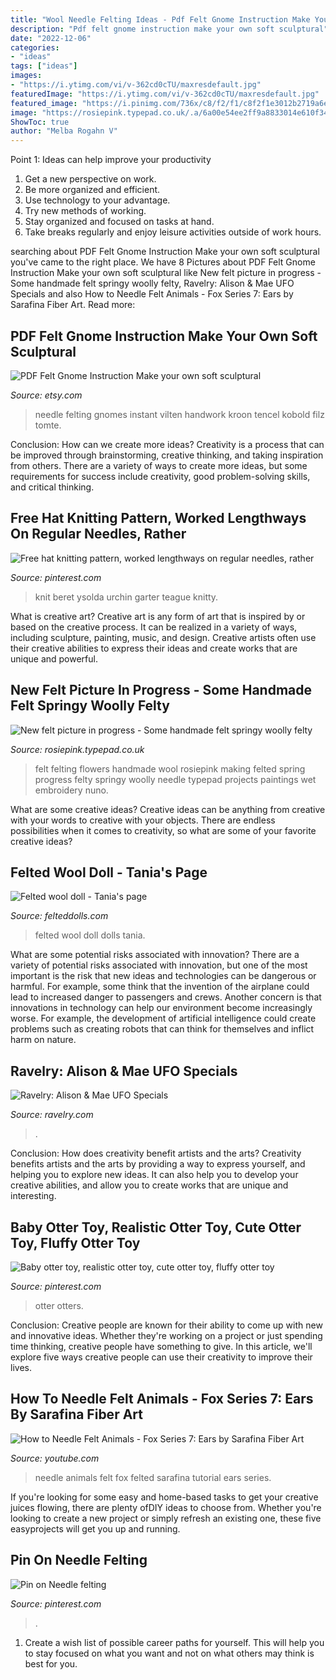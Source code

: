 ```yaml
---
title: "Wool Needle Felting Ideas - Pdf Felt Gnome Instruction Make Your Own Soft Sculptural"
description: "Pdf felt gnome instruction make your own soft sculptural"
date: "2022-12-06"
categories:
- "ideas"
tags: ["ideas"]
images:
- "https://i.ytimg.com/vi/v-362cd0cTU/maxresdefault.jpg"
featuredImage: "https://i.ytimg.com/vi/v-362cd0cTU/maxresdefault.jpg"
featured_image: "https://i.pinimg.com/736x/c8/f2/f1/c8f2f1e3012b2719a6e7a4a089b93544.jpg"
image: "https://rosiepink.typepad.co.uk/.a/6a00e54ee2ff9a8833014e610f34b9970c-600wi"
ShowToc: true
author: "Melba Rogahn V"
---
```



Point 1: Ideas can help improve your productivity
1. Get a new perspective on work.
2. Be more organized and efficient.
3. Use technology to your advantage.
4. Try new methods of working.
5. Stay organized and focused on tasks at hand.
6. Take breaks regularly and enjoy leisure activities outside of work hours.

	

		
searching about PDF Felt Gnome Instruction Make your own soft sculptural you've came to the right place. We have 8 Pictures about PDF Felt Gnome Instruction Make your own soft sculptural like New felt picture in progress - Some handmade felt springy woolly felty, Ravelry: Alison &amp; Mae UFO Specials and also How to Needle Felt Animals - Fox Series 7: Ears by Sarafina Fiber Art. Read more:
		
    
## PDF Felt Gnome Instruction Make Your Own Soft Sculptural

<img loading=lazy src="https://img0.etsystatic.com/000/0/5182125/il_570xN.239115894.jpg" onerror="this.onerror=null;this.src='https://tse4.mm.bing.net/th?id=OIP.HL85lrbEK_DaiWAWdsXEsQHaJ4&amp;pid=15.1';" alt="PDF Felt Gnome Instruction Make your own soft sculptural">

_Source: etsy.com_

>needle felting gnomes instant vilten handwork kroon tencel kobold filz tomte. 

	

Conclusion: How can we create more ideas?
Creativity is a process that can be improved through brainstorming, creative thinking, and taking inspiration from others. There are a variety of ways to create more ideas, but some requirements for success include creativity, good problem-solving skills, and critical thinking.

    
## Free Hat Knitting Pattern, Worked Lengthways On Regular Needles, Rather

<img loading=lazy src="https://i.pinimg.com/736x/a4/d0/3a/a4d03a054b8b0a96956c7ef66b51e42b.jpg" onerror="this.onerror=null;this.src='https://tse2.mm.bing.net/th?id=OIP.1eXfNLDsdBSGaxYsSTindgAAAA&amp;pid=15.1';" alt="Free hat knitting pattern, worked lengthways on regular needles, rather">

_Source: pinterest.com_

>knit beret ysolda urchin garter teague knitty. 

	

What is creative art?
Creative art is any form of art that is inspired by or based on the creative process. It can be realized in a variety of ways, including sculpture, painting, music, and design. Creative artists often use their creative abilities to express their ideas and create works that are unique and powerful.

    
## New Felt Picture In Progress - Some Handmade Felt Springy Woolly Felty

<img loading=lazy src="https://rosiepink.typepad.co.uk/.a/6a00e54ee2ff9a8833014e610f34b9970c-600wi" onerror="this.onerror=null;this.src='https://tse2.mm.bing.net/th?id=OIP.0YRQNvR8Zlhk4IomvsJPMgHaHC&amp;pid=15.1';" alt="New felt picture in progress - Some handmade felt springy woolly felty">

_Source: rosiepink.typepad.co.uk_

>felt felting flowers handmade wool rosiepink making felted spring progress felty springy woolly needle typepad projects paintings wet embroidery nuno. 

	

What are some creative ideas?
Creative ideas can be anything from creative with your words to creative with your objects. There are endless possibilities when it comes to creativity, so what are some of your favorite creative ideas?

    
## Felted Wool Doll - Tania&#039;s Page

<img loading=lazy src="https://www.felteddolls.com/dolls/felted-wool-dolls-tania7.jpg" onerror="this.onerror=null;this.src='https://tse3.mm.bing.net/th?id=OIP.eYyCN9X5TK6HOOSbReaUhQHaJ4&amp;pid=15.1';" alt="Felted wool doll - Tania&#039;s page">

_Source: felteddolls.com_

>felted wool doll dolls tania. 

	

What are some potential risks associated with innovation?
There are a variety of potential risks associated with innovation, but one of the most important is the risk that new ideas and technologies can be dangerous or harmful. For example, some think that the invention of the airplane could lead to increased danger to passengers and crews. Another concern is that innovations in technology can help our environment become increasingly worse. For example, the development of artificial intelligence could create problems such as creating robots that can think for themselves and inflict harm on nature.

    
## Ravelry: Alison &amp; Mae UFO Specials

<img loading=lazy src="https://images4-f.ravelrycache.com/uploads/CilouKnitz/720130904/IMG_20200731_112714_medium2.jpg" onerror="this.onerror=null;this.src='https://tse3.mm.bing.net/th?id=OIP.oUCl8YIXFXul7D3mQ1ngfwHaJ4&amp;pid=15.1';" alt="Ravelry: Alison &amp; Mae UFO Specials">

_Source: ravelry.com_

>. 

	

Conclusion: How does creativity benefit artists and the arts?
Creativity benefits artists and the arts by providing a way to express yourself, and helping you to explore new ideas. It can also help you to develop your creative abilities, and allow you to create works that are unique and interesting.

    
## Baby Otter Toy, Realistic Otter Toy, Cute Otter Toy, Fluffy Otter Toy

<img loading=lazy src="https://i.pinimg.com/736x/06/51/54/0651548e15a054b3eecb2f19c7b2096b.jpg" onerror="this.onerror=null;this.src='https://tse1.mm.bing.net/th?id=OIP.pCxp7fYNNwSkKCmOkBGjkAHaHa&amp;pid=15.1';" alt="Baby otter toy, realistic otter toy, cute otter toy, fluffy otter toy">

_Source: pinterest.com_

>otter otters. 

	

Conclusion:
Creative people are known for their ability to come up with new and innovative ideas. Whether they're working on a project or just spending time thinking, creative people have something to give. In this article, we'll explore five ways creative people can use their creativity to improve their lives.

    
## How To Needle Felt Animals - Fox Series 7: Ears By Sarafina Fiber Art

<img loading=lazy src="https://i.ytimg.com/vi/v-362cd0cTU/maxresdefault.jpg" onerror="this.onerror=null;this.src='https://tse2.mm.bing.net/th?id=OIP.fFM-VUzGaxdk0QEa_9dcvAHaEK&amp;pid=15.1';" alt="How to Needle Felt Animals - Fox Series 7: Ears by Sarafina Fiber Art">

_Source: youtube.com_

>needle animals felt fox felted sarafina tutorial ears series. 

	

If you're looking for some easy and home-based tasks to get your creative juices flowing, there are plenty ofDIY ideas to choose from. Whether you're looking to create a new project or simply refresh an existing one, these five easyprojects will get you up and running.

    
## Pin On Needle Felting

<img loading=lazy src="https://i.pinimg.com/736x/c8/f2/f1/c8f2f1e3012b2719a6e7a4a089b93544.jpg" onerror="this.onerror=null;this.src='https://tse2.mm.bing.net/th?id=OIP.slVIq5koKM_hCBsFs1pT1AHaJ4&amp;pid=15.1';" alt="Pin on Needle felting">

_Source: pinterest.com_

>. 

	

1. Create a wish list of possible career paths for yourself. This will help you to stay focused on what you want and not on what others may think is best for you. 

